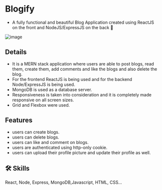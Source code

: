 # Blogify
- A fully functional and beautiful Blog Application created using ReactJS on the front and NodeJS/ExpressJS on the back 🖤

![image](https://github.com/SardarIbrahim/CODSOFT/assets/61000944/b0e37387-c3b1-4dac-8b67-990cafb2ac3c)


## Details
- It is a MERN stack application where users are able to post blogs, read them, create them, add comments and like the blogs and also delete the blog.
- For the frontend ReactJS is being used and for the backend Node/ExpressJS is being used.
- MongoDB is used as a database server.
- Responsiveness is taken into consideration and it is completely made responsive on all screen sizes.
- Grid and Flexbox were used.

## Features

- users can create blogs.
- users can delete blogs.
- users can like and comment on blogs.
- users are authenticated using http-only cookie.
- users can upload their profile picture and update their profile as well.

## 🛠 Skills
React, Node, Express, MongoDB,Javascript, HTML, CSS...
